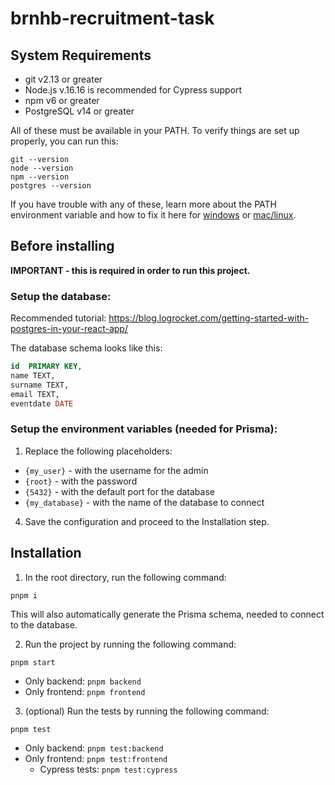 # brnhb-recruitment-task
 

## System Requirements
- git v2.13 or greater
- Node.js v.16.16 is recommended for Cypress support
- npm v6 or greater
- PostgreSQL v14 or greater

All of these must be available in your PATH. To verify things are set up properly, you can run this:

```
git --version
node --version
npm --version
postgres --version
```

If you have trouble with any of these, learn more about the PATH environment variable and how to fix it here for [windows](https://www.howtogeek.com/118594/how-to-edit-your-system-path-for-easy-command-line-access/) or [mac/linux](http://stackoverflow.com/a/24322978/971592).

## Before installing
**IMPORTANT - this is required in order to run this project.**

### Setup the database:
Recommended tutorial: https://blog.logrocket.com/getting-started-with-postgres-in-your-react-app/

The database schema looks like this:
```sql
id  PRIMARY KEY,
name TEXT,
surname TEXT,
email TEXT,
eventdate DATE
```

### Setup the environment variables (needed for Prisma):
1. Replace the following placeholders:
- ``{my_user}`` - with the username for the admin
- ``{root}`` - with the password
- ``{5432}`` - with the default port for the database
- ``{my_database}`` - with the name of the database to connect
4. Save the configuration and proceed to the Installation step.

## Installation
1. In the root directory, run the following command:
```
pnpm i
```

This will also automatically generate the Prisma schema, needed to connect to the database.

2. Run the project by running the following command:
```
pnpm start
```
- Only backend: ```pnpm backend```
- Only frontend: ```pnpm frontend```


3. (optional) Run the tests by running the following command:
```
pnpm test
```
- Only backend: ```pnpm test:backend```
- Only frontend: ```pnpm test:frontend```
  - Cypress tests: ```pnpm test:cypress```
